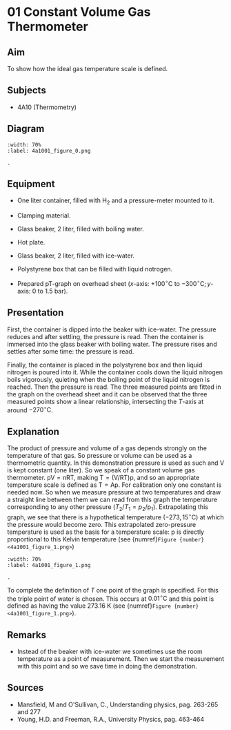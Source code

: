 # 01 Constant Volume Gas Thermometer 
    
  
## Aim   
 To show how the ideal gas temperature scale is defined.    
  
## Subjects   
* 4A10 (Thermometry)   

## Diagram
   
```{figure} figures/figure_0.png  
:width: 70%  
:label: 4a1001_figure_0.png  

. 
```

## Equipment
- One liter container, filled with $\mathrm{H}_{2}$ and a pressure-meter mounted to it.

- Clamping material.
- Glass beaker, 2 liter, filled with boiling water.
- Hot plate.
- Glass beaker, 2 liter, filled with ice-water.
- Polystyrene box that can be filled with liquid notrogen.
- Prepared pT-graph on overhead sheet ($x$-axis: $+100^{\circ} \mathrm{C}$ to $-300^{\circ} \mathrm{C} ; y$-axis: $0$ to $1.5\mathrm{~bar}$).
     
  
## Presentation   
First, the container is dipped into the beaker with ice-water. The pressure reduces and after settling, the pressure is read. Then the container is immersed into the glass beaker with boiling water. The pressure rises and settles after some time: the pressure is read.

Finally, the container is placed in the polystyrene box and then liquid nitrogen is poured into it. While the container cools down the liquid nitrogen boils vigorously, quieting when the boiling point of the liquid nitrogen is reached. Then the pressure is read. The three measured points are fitted in the graph on the overhead sheet and it can be observed that the three measured points show a linear relationship, intersecting the $T$-axis at around $-270^{\circ} \mathrm{C}$.   
  
## Explanation   
The product of pressure and volume of a gas depends strongly on the temperature of that gas. So pressure or volume can be used as a thermometric quantity. In this demonstration pressure is used as such and $\mathrm{V}$ is kept constant (one liter). So we speak of a constant volume gas thermometer. $\mathrm{pV}=\mathrm{nRT}$, making $\mathrm{T}=(\mathrm{V} / \mathrm{RT}) \mathrm{p}$, and so an appropriate temperature scale is defined as $\mathrm{T}=\mathrm{Ap}$. For calibration only one constant is needed now. So when we measure pressure at two temperatures and draw a straight line between them we can read from this graph the temperature corresponding to any other pressure $\left(T_{2} / T_{1}=p_{2} / \mathrm{p}_{1}\right)$. Extrapolating this graph, we see that there is a hypothetical temperature $\left(-273,15^{\circ} \mathrm{C}\right)$ at which the pressure would become zero. This extrapolated zero-pressure temperature is used as the basis for a temperature scale: $\mathrm{p}$ is directly proportional to this Kelvin temperature (see {numref}`Figure {number} <4a1001_figure_1.png>`)

```{figure} figures/figure_1.png  
:width: 70%  
:label: 4a1001_figure_1.png  

. 
```
To complete the definition of $T$ one point of the graph is specified. For this the triple point of water is chosen. This occurs at $0.01^{\circ} \mathrm{C}$ and this point is defined as having the value $273.16\mathrm{~K}$ (see {numref}`Figure {number} <4a1001_figure_1.png>`).  
  
## Remarks
- Instead of the beaker with ice-water we sometimes use the room temperature as a point of measurement. Then we start the measurement with this point and so we save time in doing the demonstration.
   
  
## Sources
 *  Mansfield, M and O'Sullivan, C., Understanding physics, pag. 263-265 and 277 
 *  Young, H.D. and Freeman, R.A., University Physics, pag. 463-464
     
